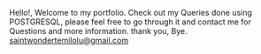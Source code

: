 Hello!, Welcome to my portfolio. Check out my Queries done using POSTGRESQL, please feel free to go through it and contact me for Questions and more information. thank you, Bye. saintwondertemilolu@gmail.com
